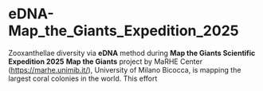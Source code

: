 # eDNA-Map_the_Giants_Expedition_2025
Zooxanthellae diversity via **eDNA** method during **Map the Giants Scientific Expedition 2025**
**Map the Giants** project by MaRHE Center (https://marhe.unimib.it/), University of Milano Bicocca, is mapping the largest coral colonies in the world. This effort 

